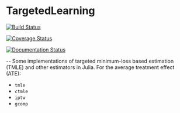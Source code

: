 # TargetedLearning

[![Build Status](https://travis-ci.org/lendle/TargetedLearning.jl.svg?branch=master)](https://travis-ci.org/lendle/TargetedLearning.jl)

[![Coverage Status](https://coveralls.io/repos/lendle/TargetedLearning.jl/badge.svg)](https://coveralls.io/r/lendle/TargetedLearning.jl)

[![Documentation Status](https://readthedocs.org/projects/targetedlearningjl/badge/?version=latest)](https://readthedocs.org/projects/targetedlearningjl/?badge=latest)


--
Some implementations of targeted minimum-loss based estimation (TMLE) and other estimators in Julia. For the average treatment effect (ATE):

* `tmle`
* `ctmle`
* `iptw`
* `gcomp`
